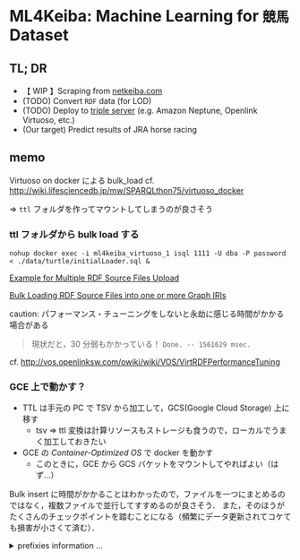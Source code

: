# ML4Keiba: Machine Learning for `競馬` Dataset

## TL; DR

- 【 WIP 】Scraping from [netkeiba.com](https://www.netkeiba.com/)
- (TODO) Convert `RDF` data (for LOD)
- (TODO) Deploy to [triple server](https://en.wikipedia.org/wiki/Triplestore) (e.g. Amazon Neptune, Openlink Virtuoso, etc.)
- (Our target) Predict results of JRA horse racing

## memo

Virtuoso on docker による bulk_load cf. http://wiki.lifesciencedb.jp/mw/SPARQLthon75/virtuoso_docker

=> `ttl` フォルダを作ってマウントしてしまうのが良さそう

### ttl フォルダから bulk load する

```
nohup docker exec -i ml4keiba_virtuoso_1 isql 1111 -U dba -P password < ./data/turtle/initialLoader.sql &
```

[Example for Multiple RDF Source Files Upload](http://vos.openlinksw.com/owiki/wiki/VOS/VirtBulkRDFLoaderExampleMultiple)

[Bulk Loading RDF Source Files into one or more Graph IRIs](http://vos.openlinksw.com/owiki/wiki/VOS/VirtBulkRDFLoader)

caution: パフォーマンス・チューニングをしないと永劫に感じる時間がかかる場合がある

> 現状だと，30 分弱もかかっている！
> `Done. -- 1561629 msec.`

cf. http://vos.openlinksw.com/owiki/wiki/VOS/VirtRDFPerformanceTuning

### GCE 上で動かす？

- TTL は手元の PC で TSV から加工して，GCS(Google Cloud Storage) 上に移す
  - tsv => ttl 変換は計算リソースもストレージも食うので，ローカルでうまく加工しておきたい
- GCE の _Container-Optimized OS_ で docker を動かす
  - このときに，GCE から GCS バケットをマウントしてやればよい（はず…）

Bulk insert に時間がかかることはわかったので，ファイルを一つにまとめるのではなく，複数ファイルで並行してすすめるのが良さそう．
また，そのほうがたくさんのチェックポイントを踏むことになる（頻繁にデータ更新されてコケても損害が小さくて済む）．

<details>
<summary>prefixies information ... </summary>

#### prefix

```sparql
@prefix netkeiba: <https://db.netkeiba.com/> .
@prefix race: <https://db.netkeiba.com/race/> .

# @prefix tansho: <https://db.netkeiba.com/race/win#> .
# @prefix fukusho: <https://db.netkeiba.com/race/place#> .
# @prefix wakutan: <https://db.netkeiba.com/race/bracket_exacta#> .
# @prefix wakuren: <https://db.netkeiba.com/race/bracket_quinella#> .
# @prefix wide: <https://db.netkeiba.com/race/quinella_place#> .
# @prefix umatan: <https://db.netkeiba.com/race/exacta#> .
# @prefix umaren: <https://db.netkeiba.com/race/quinella#> .
# @prefix sanrenpuku: <https://db.netkeiba.com/race/trio#> .
# @prefix sanrentan: <https://db.netkeiba.com/race/trifecta#> .

@prefix baken: <https://db.netkeiba.com/race/baken/> .
@prefix horse_number: <https://db.netkeiba.com/race/horse_number#> .
@prefix post_position: <https://db.netkeiba.com/race/post_position#> .
```

#### race

- `race:track` : 芝，ダート，障害
- `race:direction` : 右，左，直線，None（※障害）
- `race:distance` : 走行距離
- `race:weather` : 天気
- `race:going` : 地面の状態
- `race:start_at` : 発走時刻
- `race:title` : レースのタイトル
- `race:grade` : レースの格付
- `race:date` : 開催日
- `race:round` : XX 回目の開催
- `race:place` : 開催場所
- `race:days` : XX 日目
- `race:requirement` : 出場要件
- `race:rule` : 参加制限
- `race:dividend` : 配当
  - [] : 空白ノード
    - `baken:type` : 馬券の種別
    - `baken:number` : 的中番号
    - `baken:dividend` : 配当
    - `baken:rank` : 人気
      - （以下同様）
- `race:spacing_on_corner` : spacing_on_corner: コーナーでの配置
  - spacing_on_corner:1 spacing_on_corner:2 spacing_on_corner:3 spacing_on_corner:4
- `race:laptime` : ラップタイム（規定距離ごとの時間）
- `race:pacemaker` : 先頭の通過タイム（累計時間）
- `horse_number:X`: 馬番
- `post_position:X` : 枠番
- `race:finishing_order` : 着順
- `race:runner` : 出走馬一覧

#### horse

```sparql
@prefix netkeiba: <https://db.netkeiba.com/> .
@prefix horse: <https://db.netkeiba.com/horse/> .
@prefix sire: <https://db.netkeiba.com/horse/sire/> .
@prefix bms: <https://db.netkeiba.com/horse/bms/> .

@prefix trainer: <https://db.netkeiba.com/trainer/> .
@prefix owner: <https://db.netkeiba.com/owner/> .
@prefix breeder: <https://db.netkeiba.com/breeder/> .

@prefix relation: <https://db.netkeiba.com/horse/ped#> .
@prefix result: <https://db.netkeiba.com/horse/result#> .
@prefix result_sire: <https://db.netkeiba.com/horse//sire/result#> .
@prefix result_bms: <https://db.netkeiba.com/horse/bms/result#> .
```

- `horse:stallion` : 種牡馬かどうか（Boolean）
- `horse:birthday` : 生年月日
- `horse:trainer` : 調教師
- `horse:owner` : owner: 馬主
- `horse:breeder` :breeder: 生産者
- `horse:country` :country: 産地
- `horse:sale_price` :sale_price: セリ取引価格
- `horse:prize_total` : 総獲得賞金
- `horse:win` : １着
- `horse:second` : ２着
- `horse:third` : ３着
- `horse:lose` : ４着以降
- `horse:race_total` : 総レース数
- `relation:XX` :
  - 父 母 父父 父母 母父 母母 父父父 父父母 父母父 父母母 母父父 母父母 母母父 母母母 父父父父 父父父母 父父母父 父父母母 父母父父 父母父母 父母母父 父母母母 母父父父 母父父母 母父母父 母父母母 母母父父 母母父母 母母母父 母母母母 父父父父父 父父父父母 父父父母父 父父父母母 父父母父父 父父母父母 父父母母父 父父母母母 父母父父父 父母父父母 父母父母父 父母父母母 父母母父父 父母母父母 父母母母父 父母母母母 母父父父父 母父父父母 母父父母父 母父父母母 母父母父父 母父母父母 母父母母父 母父母母母 母母父父父 母母父父母 母母父母父 母母父母母 母母母父父 母母母父母 母母母母父 母母母母母
  - ただし，「父＝`f`」「母＝`m`」で表記
  <!-- cf. https://www.asahi-net.or.jp/~ax2s-kmtn/internet/rdf/rdf-primer.html -->
- `result:RACE_ID`
  - [] : 空白ノード
    - `horse:running`: 参加レース
    - `horse:finishing_order` : 着順
    - `horse:odds` : 単勝
    - `horse:odds_rank` : 人気
    - `horse:sex` : 性別
    - `horse:age` : 年齢
    - `horse:weight` : 体重
    - `horse:gain` : 体重変化(前走比)
    - `horse:impost` : 斤量
    - `horse:racetime` : タイム
    - `horse:margin` : 着差
    - `horse:passing_order` : 通過順位
    - `horse:spurt` : 上り
    - `horse:jockey` : 騎手
    - `horse:trainer`: 調教師
    - `horse:owner` : 馬主
    - `horse:prize_money` : 賞金(万円)

#### sire / bms (horse の特殊例？)

- horse
  - `horse:years_sire`: 種牡馬として活躍した年のリスト
  - `result_sire:YYYY`
    - [] : 空白ノード
      - `sire:rank` : 順位
      - `sire:run_horse` : 出走頭数
      - `sire:win_horse` : 勝馬頭数
      - `sire:run_total` : 出走回数
      - `sire:win_total` : 勝利回数
      - `sire:grade_run` : 重賞/出走
      - `sire:grade_win` : 重賞/勝利
      - `sire:special_run` : 特別/出走
      - `sire:special_win` : 特別/勝利
      - `sire:general_run` : 平場/出走
      - `sire:general_win` : 平場/勝利
      - `sire:turf_run` : 芝/出走
      - `sire:turf_win` : 芝/勝利
      - `sire:dart_run` : ダート/出走
      - `sire:dart_win` : ダート/勝利
      - `sire:win_ratio` : 勝馬率
      - `sire:eanings_index` : EI
      - `sire:prize_total` : 入着賞金(万円)
      - `sire:distance_avg_turf` : 平均距離(芝)
      - `sire:distance_avg_dart` : 平均距離(ダ)
      - `sire:representative` : 代表馬
  - `horse:years_bms`: 種牡馬として活躍した年のリスト
  - `result_bms:YYYY`
    - [] : 空白ノード
      - `bms:rank` : 順位
      - `bms:run_horse` : 出走頭数
      - `bms:win_horse` : 勝馬頭数
      - `bms:run_total` : 出走回数
      - `bms:win_total` : 勝利回数
      - `bms:grade_run` : 重賞/出走
      - `bms:grade_win` : 重賞/勝利
      - `bms:special_run` : 特別/出走
      - `bms:special_win` : 特別/勝利
      - `bms:general_run` : 平場/出走
      - `bms:general_win` : 平場/勝利
      - `bms:turf_run` : 芝/出走
      - `bms:turf_win` : 芝/勝利
      - `bms:dart_run` : ダート/出走
      - `bms:dart_win` : ダート/勝利
      - `bms:win_ratio` : 勝馬率
      - `bms:eanings_index` : EI
      - `bms:prize_total` : 入着賞金(万円)
      - `bms:distance_avg_turf` : 平均距離(芝)
      - `bms:distance_avg_dart` : 平均距離(ダ)
      - `bms:representative` : 代表馬

</details>
